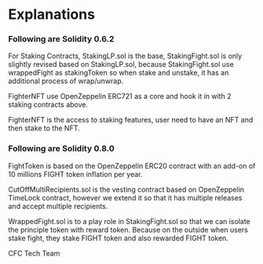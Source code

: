 # Explanations

### Following are Solidity 0.6.2

For Staking Contracts, StakingLP.sol is the base, StakingFight.sol is only slightly revised based on StakingLP.sol, because StakingFight.sol use wrappedFight as stakingToken so when stake and unstake, it has an additional process of wrap/unwrap.

FighterNFT use OpenZeppelin ERC721 as a core and hook it in with 2 staking contracts above.

FighterNFT is the access to staking features, user need to have an NFT and then stake to the NFT. 

### Following are Solidity 0.8.0

FightToken is based on the OpenZeppelin ERC20 contract with an add-on of 10 millions FIGHT token inflation per year.

CutOffMultiRecipients.sol is the vesting contract based on OpenZeppelin TimeLock contract, however we extend it so that it has multiple releases and accept multiple recipients.

WrappedFight.sol is to a play role in StakingFight.sol so that we can isolate the principle token with reward token. Because on the outside when users stake fight, they stake FIGHT token and also rewarded FIGHT token.

CFC Tech Team
